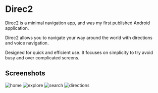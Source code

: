 # Direc2
Direc2 is a minimal navigation app, and was my first published Android application.

Direc2 allows you to navigate your way around the world with directions and voice navigation.

Designed for quick and efficient use. It focuses on simplicity to try avoid busy and over complicated screens.

## Screenshots
![home](https://user-images.githubusercontent.com/54554532/204109027-b6b709e3-bdad-41ac-8240-cc4782632176.jpeg)
![explore](https://user-images.githubusercontent.com/54554532/204109036-07496381-1dd7-4cfd-aa08-4f858da0a038.jpeg)
![search](https://user-images.githubusercontent.com/54554532/204109040-3e5f5eff-6884-40bc-9998-fc88cd89c610.jpeg)
![directions](https://user-images.githubusercontent.com/54554532/204109044-36fdb538-9c47-4a53-97bb-0ed361762b50.jpg)
